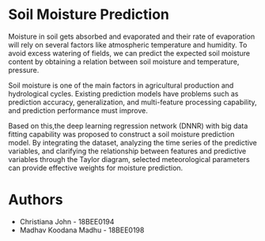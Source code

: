 # Soil Moisture Prediction 
Moisture in soil gets absorbed and evaporated and their rate of evaporation will rely on several factors like atmospheric temperature and humidity. To avoid excess watering of fields, we can predict the expected soil moisture content by obtaining a relation between soil moisture and temperature, pressure.

Soil moisture is one of the main factors in agricultural production and hydrological cycles. Existing prediction models have problems such as prediction accuracy, generalization, and multi-feature processing capability, and prediction performance must improve.

Based on this,the deep learning regression network (DNNR) with big data fitting capability was proposed to construct a soil moisture prediction model. By integrating the dataset, analyzing the time series of the predictive variables, and clarifying the relationship between features and predictive variables through the Taylor diagram, selected meteorological parameters can provide effective weights for moisture prediction.
# Authors
- Christiana John - 18BEE0194
- Madhav Koodana Madhu - 18BEE0198